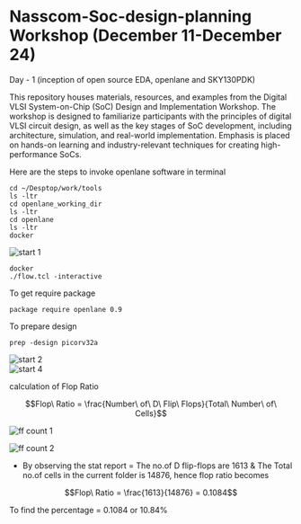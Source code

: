 # Nasscom-Soc-design-planning Workshop (December 11-December 24)

Day - 1 (inception of open source EDA, openlane and SKY130PDK)

This repository houses materials, resources, and examples from the Digital VLSI System-on-Chip (SoC) Design and Implementation Workshop. The workshop is designed to familiarize participants with the principles of digital VLSI circuit design, as well as the key stages of SoC development, including architecture, simulation, and real-world implementation. Emphasis is placed on hands-on learning and industry-relevant techniques for creating high-performance SoCs.  

Here are the steps to invoke openlane software in terminal

```
cd ~/Desptop/work/tools 
ls -ltr
cd openlane_working_dir
ls -ltr
cd openlane
ls -ltr
docker
```
![start 1](https://github.com/user-attachments/assets/159afd16-021a-4412-8ad5-20838fac99d1) 

```
docker
./flow.tcl -interactive
```
To get require package 
```
package require openlane 0.9
```
To prepare design 
```
prep -design picorv32a
```

![start 2](https://github.com/user-attachments/assets/80bd4038-f671-4612-a1ee-743ffd3bfcf8)  
![start 4](https://github.com/user-attachments/assets/7f5212c8-818a-4093-b27a-5f9c63d283c0) 

calculation of Flop Ratio 

```math
Flop\ Ratio = \frac{Number\ of\ D\ Flip\ Flops}{Total\ Number\ of\ Cells}
```

![ff count 1](https://github.com/user-attachments/assets/2c0fc8c6-6ba7-4515-a644-bf27a5ebd150)

![ff count 2](https://github.com/user-attachments/assets/1f42b0c8-c09c-49c2-ab21-885e08ccead0)


- By observing the stat report = The no.of D flip-flops are 1613  & The Total no.of cells in  the current folder is 14876, hence flop ratio becomes
  
```math
Flop\ Ratio = \frac{1613}{14876} = 0.1084
```
To find the percentage 
 = 0.1084 or 10.84%



